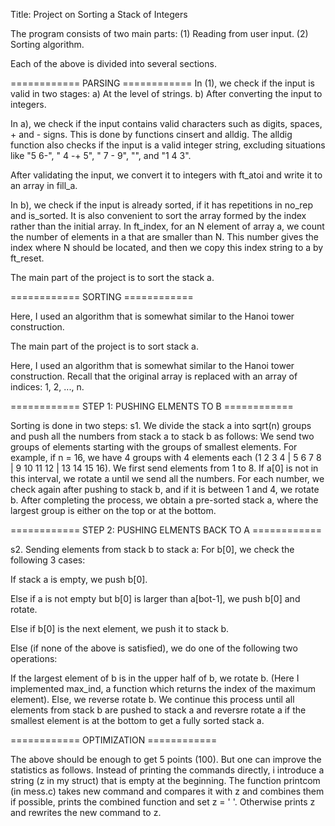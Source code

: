 Title: Project on Sorting a Stack of Integers

The program consists of two main parts:
(1) Reading from user input.
(2) Sorting algorithm.

Each of the above is divided into several sections.

============   PARSING   ============
In (1), we check if the input is valid in two stages:
a) At the level of strings.
b) After converting the input to integers.

In a), we check if the input contains valid characters such as digits, spaces, + and - signs. 
This is done by functions cinsert and alldig. The alldig function also checks if the input is a valid integer string, 
excluding situations like "5 6-", " 4 -+ 5", " 7 - 9", "", and "1 4 3".

After validating the input, we convert it to integers with ft_atoi and write it to an array in fill_a.

In b), we check if the input is already sorted, if it has repetitions in no_rep and is_sorted. 
It is also convenient to sort the array formed by the index rather than the initial array. 
In ft_index, for an N element of array a, we count the number of elements in a that are smaller than N. 
This number gives the index where N should be located, and then we copy this index string to a by ft_reset.

The main part of the project is to sort the stack a.

============   SORTING   ============

Here, I used an algorithm that is somewhat similar to the Hanoi tower construction.

The main part of the project is to sort stack a.

Here, I used an algorithm that is somewhat similar to the Hanoi tower construction. 
Recall that the original array is replaced with an array of indices: 1, 2, ..., n.

============   STEP 1: PUSHING ELMENTS TO B   ============

Sorting is done in two steps:
s1. We divide the stack a into sqrt(n) groups and push all the numbers from stack a to stack b as follows:
We send two groups of elements starting with the groups of smallest elements.
For example, if n = 16, we have 4 groups with 4 elements each (1 2 3 4 | 5 6 7 8 | 9 10 11 12 | 13 14 15 16).
We first send elements from 1 to 8. If a[0] is not in this interval, we rotate a until we send all the numbers.
For each number, we check again after pushing to stack b, and if it is between 1 and 4, we rotate b.
After completing the process, we obtain a pre-sorted stack a, where the largest group is either on the top or at the bottom.

============   STEP 2: PUSHING ELMENTS BACK TO A   ============

s2. Sending elements from stack b to stack a:
For b[0], we check the following 3 cases:

If stack a is empty, we push b[0].

Else if a is not empty but b[0] is larger than a[bot-1], we push b[0] and rotate.

Else if b[0] is the next element, we push it to stack b.

Else (if none of the above is satisfied), we do one of the following two operations:

If the largest element of b is in the upper half of b, we rotate b. (Here I implemented max_ind, a function which returns the index of the maximum element).
Else, we reverse rotate b.
We continue this process until all elements from stack b are pushed to stack a and reversre rotate a if the smallest element is at the bottom to get a fully sorted stack a.

============   OPTIMIZATION   ============

The above  should be enough to get 5 points (100). But one can improve the statistics as follows.
Instead of printing the commands directly, i introduce a string (z in my struct) that is empty at the beginning.
The function printcom (in mess.c) takes new command and compares it with z and combines them if possible,
prints the combined function and set z = ' '. Otherwise prints z and rewrites the new command to z.
